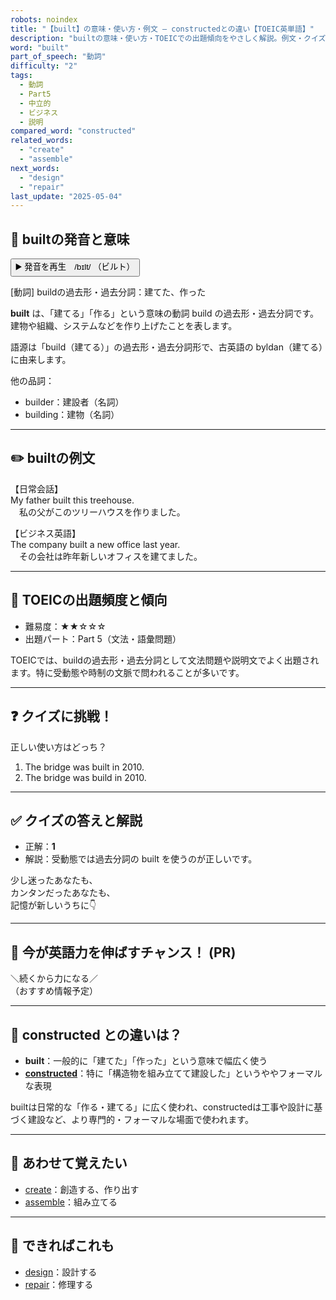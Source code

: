 ```yaml
---
robots: noindex
title: "【built】の意味・使い方・例文 ― constructedとの違い【TOEIC英単語】"
description: "builtの意味・使い方・TOEICでの出題傾向をやさしく解説。例文・クイズ付きでconstructedとの違いもわかりやすく学べます。"
word: "built"
part_of_speech: "動詞"
difficulty: "2"
tags:
  - 動詞
  - Part5
  - 中立的
  - ビジネス
  - 説明
compared_word: "constructed"
related_words:
  - "create"
  - "assemble"
next_words:
  - "design"
  - "repair"
last_update: "2025-05-04"
---
```


## 🔰 builtの発音と意味

<button class="play-audio" onclick="playTTS('built')">
  <span class="play-audio-main">
    ▶️ 発音を再生　/bɪlt/
  </span>
  <span class="play-audio-sub">
    （ビルト）
  </span>
</button>

[動詞] buildの過去形・過去分詞：建てた、作った

**built** は、「建てる」「作る」という意味の動詞 build の過去形・過去分詞です。建物や組織、システムなどを作り上げたことを表します。

語源は「build（建てる）」の過去形・過去分詞形で、古英語の byldan（建てる）に由来します。

他の品詞：  
- builder：建設者（名詞）
- building：建物（名詞）

---

## ✏️ builtの例文

【日常会話】  
My father built this treehouse.  
　私の父がこのツリーハウスを作りました。

【ビジネス英語】  
The company built a new office last year.  
　その会社は昨年新しいオフィスを建てました。

---

## 🎯 TOEICの出題頻度と傾向

- 難易度：★★☆☆☆
- 出題パート：Part 5（文法・語彙問題）

TOEICでは、buildの過去形・過去分詞として文法問題や説明文でよく出題されます。特に受動態や時制の文脈で問われることが多いです。

---

## ❓ クイズに挑戦！

正しい使い方はどっち？

1. The bridge was built in 2010.  
2. The bridge was build in 2010.

---

## ✅ クイズの答えと解説

- 正解：**1**
- 解説：受動態では過去分詞の built を使うのが正しいです。

少し迷ったあなたも、  
カンタンだったあなたも、  
記憶が新しいうちに👇️

---

## 🚀 今が英語力を伸ばすチャンス！ (PR)

<div class="info-center">
＼続くから力になる／<br>  
（おすすめ情報予定）
</div>

---

## 🤔  constructed との違いは？

- **built**：一般的に「建てた」「作った」という意味で幅広く使う
- **[constructed](/word/constructed/)**：特に「構造物を組み立てて建設した」というややフォーマルな表現

builtは日常的な「作る・建てる」に広く使われ、constructedは工事や設計に基づく建設など、より専門的・フォーマルな場面で使われます。

---

## 🧩 あわせて覚えたい

- [create](/word/create/)：創造する、作り出す
- [assemble](/word/assemble/)：組み立てる

---

## 📖 できればこれも

- [design](/word/design/)：設計する
- [repair](/word/repair/)：修理する

<!-- cvid: aid45_bid33 -->
